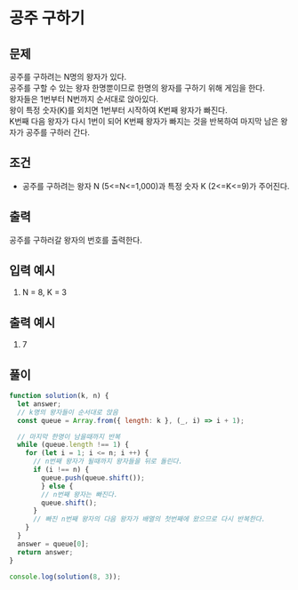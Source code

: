 # 공주 구하기

## 문제
공주를 구하려는 N명의 왕자가 있다.<br>
공주를 구할 수 있는 왕자 한명뿐이므로 한명의 왕자를 구하기 위해 게임을 한다.<br>
왕자들은 1번부터 N번까지 순서대로 앉아있다.<br>
왕이 특정 숫자(K)를 외치면 1번부터 시작하여 K번째 왕자가 빠진다.<br>
K번째 다음 왕자가 다시 1번이 되어 K번째 왕자가 빠지는 것을 반복하여 마지막 남은 왕자가 공주를 구하러 간다.


## 조건
- 공주를 구하려는 왕자 N (5<=N<=1,000)과 특정 숫자 K (2<=K<=9)가 주어진다.
  
## 출력
공주를 구하러갈 왕자의 번호를 출력한다.

## 입력 예시
1. N = 8, K = 3

## 출력 예시
1. 7


## 풀이

```js
function solution(k, n) {
  let answer;
  // k명의 왕자들이 순서대로 앉음
  const queue = Array.from({ length: k }, (_, i) => i + 1);

  // 마지막 한명이 남을때까지 반복
  while (queue.length !== 1) {
    for (let i = 1; i <= n; i ++) {
      // n번째 왕자가 될때까지 왕자들을 뒤로 돌린다.
      if (i !== n) {
        queue.push(queue.shift());
        } else {
        // n번째 왕자는 빠진다.
        queue.shift();
      }
      // 빠진 n번째 왕자의 다음 왕자가 배열의 첫번째에 왔으므로 다시 반복한다.
    }
  }
  answer = queue[0];
  return answer;
}

console.log(solution(8, 3));

```
